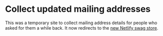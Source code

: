 # Collect updated mailing addresses

This was a temporary site to collect mailing address details for people who asked for them a while back. It now redirects to the [new Netlify swag store](https://swag.netlify.com).
